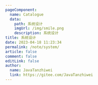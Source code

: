 ```yaml
---
pageComponent:
  name: Catalogue
  data:
    path: 系统设计
    imgUrl: /img/smile.png
    description: 系统设计
title: 系统设计
date: 2023-04-18 11:23:34
permalink: /note/system/
article: false
comment: false
editLink: false
author: 
  name: JavaTanzhiwei
  link: https://gitee.com/JavaTanzhiwei
---
```

